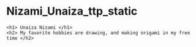 # Nizami_Unaiza_ttp_static

    <h1> Unaiza Nizami </h1>
    <h2> My favorite hobbies are drawing, and making origami in my free time </h2>
